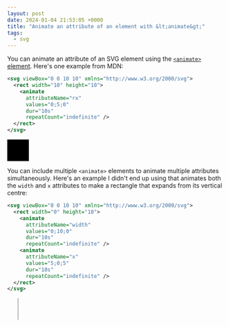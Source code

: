 ```yaml
---
layout: post
date: 2024-01-04 21:53:05 +0000
title: "Animate an attribute of an element with &lt;animate&gt;"
tags:
  - svg
---
```


You can animate an attribute of an SVG element using the [`<animate>` element][mdn].
Here's one example from MDN:

```xml
<svg viewBox="0 0 10 10" xmlns="http://www.w3.org/2000/svg">
  <rect width="10" height="10">
    <animate
      attributeName="rx"
      values="0;5;0"
      dur="10s"
      repeatCount="indefinite" />
  </rect>
</svg>
```

<svg viewBox="0 0 10 10" width="50" height="50" xmlns="http://www.w3.org/2000/svg">
  <rect width="10" height="10">
    <animate
      attributeName="rx"
      values="0;5;0"
      dur="10s"
      repeatCount="indefinite" />
  </rect>
</svg>

You can include multiple `<animate>` elements to animate multiple attributes simultaneously.
Here's an example I didn't end up using that animates both the `width` and `x` attributes to make a rectangle that expands from its vertical centre:

```xml
<svg viewBox="0 0 10 10" xmlns="http://www.w3.org/2000/svg">
  <rect width="0" height="10">
    <animate
      attributeName="width"
      values="0;10;0"
      dur="10s"
      repeatCount="indefinite" />
    <animate
      attributeName="x"
      values="5;0;5"
      dur="10s"
      repeatCount="indefinite" />
  </rect>
</svg>
```

<svg viewBox="0 0 10 10" width="50" height="50" xmlns="http://www.w3.org/2000/svg">
  <rect width="0" height="10">
    <animate
      attributeName="width"
      values="0;10;0"
      dur="10s"
      repeatCount="indefinite" />
    <animate
      attributeName="x"
      values="5;0;5"
      dur="10s"
      repeatCount="indefinite" />
  </rect>
</svg>

[mdn]: https://developer.mozilla.org/en-US/docs/Web/SVG/Element/animate